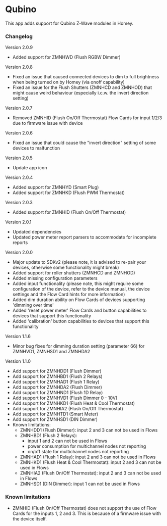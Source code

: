 # Qubino

This app adds support for Qubino Z-Wave modules in Homey.

### Changelog
Version 2.0.9
* Added support for ZMNHWD (Flush RGBW Dimmer)

Version 2.0.8
* Fixed an issue that caused connected devices to dim to full brightness when being turned on by Homey (via onoff capability)
* Fixed an issue for the Flush Shutters (ZMNHCD and ZMNHOD) that might cause weird behaviour (especially i.c.w. the invert direction setting)

Version 2.0.7
* Removed ZMNHID (Flush On/Off Thermostat) Flow Cards for input 1/2/3 due to firmware issue with device

Version 2.0.6
* Fixed an issue that could cause the "invert direction" setting of some devices to malfunction

Version 2.0.5
* Update app icon

Version 2.0.4
* Added support for ZMNHYD (Smart Plug)
* Added support for ZMNHKD (Flush PWM Thermostat)

Version 2.0.3
* Added support for ZMNHID (Flush On/Off Thermostat)

Version 2.0.1
* Updated dependencies
* Updated power meter report parsers to accommodate for incomplete reports

Version 2.0.0
* Major update to SDKv2 (please note, it is advised to re-pair your devices, otherwise some functionality might break)
* Added support for roller shutters (ZMNHCD and ZMNHOD)
* Added missing configuration parameters
* Added input functionality (please note, this might require some configuration of the device, refer to the device manual, the device settings and the Flow Card hints for more information)
* Added dim duration ability on Flow Cards of devices supporting 'dimming over time'
* Added 'reset power meter' Flow Cards and button capabilities to devices that support this functionality
* Added 'calibration' button capabilities to devices that support this functionality

Version 1.1.6
* Minor bug fixes for dimming duration setting (parameter 66) for ZMNHVD1, ZMNHSD1 and ZMNHDA2

Version 1.1.0
* Add support for ZMNHDD1 (Flush Dimmer)
* Add support for ZMNHBD1 (Flush 2 Relays)
* Add support for ZMNHAD1 (Flush 1 Relay)
* Add support for ZMNHDA2 (Flush Dimmer)
* Add support for ZMNHND1 (Flush 1D Relay)
* Add support for ZMNHVD1 (Flush Dimmer 0 - 10V)
* Add support for ZMNHKD1 (Flush Heat & Cool Thermostat)
* Add support for ZMNHIA2 (Flush On/Off Thermostat)
* Add support for ZMNHTD1 (Smart Meter)
* Add support for ZMNHSD1 (DIN Dimmer)
* Known limitations:
    * ZMNHDD1 (Flush Dimmer): input 2 and 3 can not be used in Flows
    * ZMNHBD1 (Flush 2 Relays): 
        * input 1 and 2 can not be used in Flows
        * power consumption for multichannel nodes not reporting
        * on/off state for multichannel nodes not reporting
    * ZMNHAD1 (Flush 1 Relay): input 2 and 3 can not be used in Flows
    * ZMNHKD1 (Flush Heat & Cool Thermostat): input 2 and 3 can not be used in Flows
    * ZMNHIA2 (Flush On/Off Thermostat): input 2 and 3 can not be used in Flows
    * ZMNHSD1 (DIN Dimmer): input 1 can not be used in Flows

### Known limitations
* ZMNHID (Flush On/Off Thermostat) does not support the use of Flow Cards for the inputs 1, 2 and 3. This is because of a firmware issue with the device itself.
